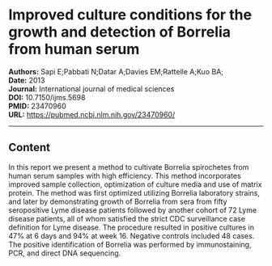 # Improved culture conditions for the growth and detection of Borrelia from human serum

**Authors:** Sapi E;Pabbati N;Datar A;Davies EM;Rattelle A;Kuo BA;  
**Date:** 2013  
**Journal:** International journal of medical sciences  
**DOI:** 10.7150/ijms.5698  
**PMID:** 23470960  
**URL:** https://pubmed.ncbi.nlm.nih.gov/23470960/

---

## Content

In this report we present a method to cultivate Borrelia spirochetes from human serum samples with high efficiency. This method incorporates improved sample collection, optimization of culture media and use of matrix protein. The method was first optimized utilizing Borrelia laboratory strains, and later by demonstrating growth of Borrelia from sera from fifty seropositive Lyme disease patients followed by another cohort of 72 Lyme disease patients, all of whom satisfied the strict CDC surveillance case definition for Lyme disease. The procedure resulted in positive cultures in 47% at 6 days and 94% at week 16. Negative controls included 48 cases. The positive identification of Borrelia was performed by immunostaining, PCR, and direct DNA sequencing.

